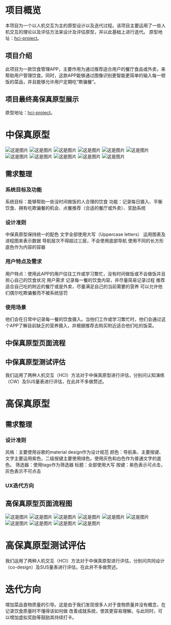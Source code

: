 # 项目概览
本项目为一个以人机交互为主的原型设计以及迭代过程。该项目主要运用了一些人机交互的理论以及评估方法来设计及评估原型，并以此基础上进行迭代。 
原型地址：[hci-project](https://www.wulihub.com.cn/go/WX0rGV/index.html)。

## 项目介绍
此项目为一款饮食管理APP，主要作用为通过推荐适合用户的餐厅食品或外卖，来帮助用户管理饮食。同时，这款APP能够通过图像识别更智能更简单的输入每一顿饭的菜品，并且能够允许用户定期吃“欺骗餐”。 

## 项目最终高保真原型展示  
原型地址：[hci-project](https://www.wulihub.com.cn/go/WX0rGV/index.html)。


# 中保真原型  
![这是图片](/Garden/img/main.png)
![这是图片](/Garden/img/diet_recording1.png)
![这是图片](/Garden/img/diet_recording.png)
![这是图片](/Garden/img/diet_2.png)
![这是图片](/Garden/img/diet3.png)
![这是图片](/Garden/img/recommend1.png)
![这是图片](/Garden/img/recommend2.png)
![这是图片](/Garden/img/record1.png)
![这是图片](/Garden/img/record2.png)
![这是图片](/Garden/img/reward1.png)
![这是图片](/Garden/img/reward2.png)

## 需求整理
### 系统目标及功能
系统目标：能够帮助一些没时间做饭的人合理的饮食
功能：记录每日摄入、平衡饮食、拥有吃欺骗餐的机会、点餐推荐（合适的餐厅或外卖）、奖励系统
### 设计准则
中保真原型保持统一的配色
文字全部使用大写（Uppercase letters）
运用图表及进程图来表示数据
导航层次不得超过三层，不会使用底部导航
使用不同的长方形底色作为内容的容器 

### 用户特点及需求
用户特点：使用此APP的用户往往工作或学习繁忙，没有时间做饭或不会做饭并且担心自己的饮食状况
用户需求
记录每一餐的饮食内容，并尽量简易记录过程
推荐适合自己吃的附近的餐厅或是外卖，尽量满足自己的当前需要的营养
可以允许他们偶尔吃欺骗餐而不被系统惩罚
### 使用场景
他们会在日常中记录每一餐的饮食摄入。当他们工作或学习繁忙时，他们会通过这个APP了解目前缺乏的营养摄入，并根据推荐去购买附近适合他们吃的饭菜。

## 中保真原型页面流程

## 中保真原型测试评估
我们运用了两种人机交互（HCI）方法对于中保真原型进行评估，分别问认知演练（CW）及SUS量表进行评估，在此并不多做赘述。

# 高保真原型
## 需求整理
### 设计准则
风格：主要使用谷歌的material design作为设计规范
颜色：导航条、主要按键、文字主要运用紫色，二级按键主要使用绿色。使用灰色和白色作为普通文字的底色。
筛选器：使用tags作为筛选器
标题：全部使用大写
按键：紫色表示可点击，灰色表示不可点击
### UX迭代方向

## 高保真原型页面流程图
![这是图片](/Garden/img/hfpmain.png)
![这是图片](/Garden/img/hfpsearching1.png)
![这是图片](/Garden/img/hfpsearching2.png)
![这是图片](/Garden/img/hfpsearching3.png)
![这是图片](/Garden/img/hfpsearching4.png)
![这是图片](/Garden/img/hfpnutri1.png)
![这是图片](/Garden/img/hfprecom1.png)
![这是图片](/Garden/img/hfprecom2.png)
![这是图片](/Garden/img/hfpreward1.png)
![这是图片](/Garden/img/hfpreward2.png)


# 高保真原型测试评估
我们运用了两种人机交互（HCI）方法对于中保真原型进行评估，分别问共同设计（co-design）及SUS量表进行评估，在此并不多做赘述。

# 迭代方向
增加菜品食物质量的引导。这是由于我们发现很多人对于食物质量并没有概念，在记录饮食质量时不懂得该如何做
改善成就系统，使其更容易理解。与此同时，可以增加虚拟奖励等鼓励其持续打卡。
